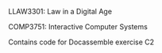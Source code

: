 LLAW3301: Law in a Digital Age

COMP3751: Interactive Computer Systems

Contains code for Docassemble exercise C2
